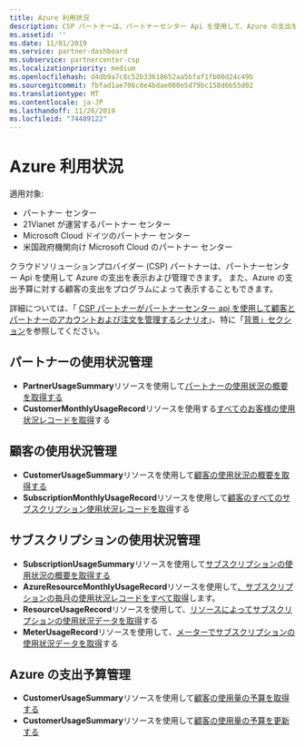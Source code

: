 ```yaml
---
title: Azure 利用状況
description: CSP パートナーは、パートナーセンター Api を使用して、Azure の支出を表示および管理できます。 また、顧客の Azure の予算に対する支出をプログラムによって表示することもできます。
ms.assetid: ''
ms.date: 11/01/2019
ms.service: partner-dashboard
ms.subservice: partnercenter-csp
ms.localizationpriority: medium
ms.openlocfilehash: d4db9a7c8c52b33618652aa5bfaf1fb00d24c49b
ms.sourcegitcommit: fbfad1ae706c8e4bdae080e5d79bc158d6b55d02
ms.translationtype: MT
ms.contentlocale: ja-JP
ms.lasthandoff: 11/26/2019
ms.locfileid: "74489122"
---
```

# <a name="azure-spending"></a>Azure 利用状況

適用対象:

- パートナー センター
- 21Vianet が運営するパートナー センター
- Microsoft Cloud ドイツのパートナー センター
- 米国政府機関向け Microsoft Cloud のパートナー センター

クラウドソリューションプロバイダー (CSP) パートナーは、パートナーセンター Api を使用して Azure の支出を表示および管理できます。 また、Azure の支出予算に対する顧客の支出をプログラムによって表示することもできます。

詳細については、「 [CSP パートナーがパートナーセンター api を使用して顧客とパートナーのアカウントおよび注文を管理するシナリオ](scenarios.md)」、特に「[背景」セクション](scenarios.md#background)を参照してください。

## <a name="partner-usage-management"></a>パートナーの使用状況管理

- **PartnerUsageSummary**リソースを使用して[パートナーの使用状況の概要を取得する](get-a-partner-usage-summary.md)
- **CustomerMonthlyUsageRecord**リソースを使用する[すべてのお客様の使用状況レコードを取得](get-a-customer-s-usage-records.md)する

## <a name="customer-usage-management"></a>顧客の使用状況管理

- **CustomerUsageSummary**リソースを使用して[顧客の使用状況の概要を取得する](get-a-customer-usage-summary.md)
- **SubscriptionMonthlyUsageRecord**リソースを使用して[顧客のすべてのサブスクリプション使用状況レコードを取得](get-a-customer-subscription-s-usage-records.md)する

## <a name="subscription-usage-management"></a>サブスクリプションの使用状況管理

- **SubscriptionUsageSummary**リソースを使用して[サブスクリプションの使用状況の概要を取得する](get-a-customer-subscription-usage-summary.md)
- **AzureResourceMonthlyUsageRecord**リソースを使用して[、サブスクリプションの毎月の使用状況レコードをすべて取得](get-all-monthly-usage-records-for-a-subscription.md)します。
- **ResourceUsageRecord**リソースを使用して、[リソースによってサブスクリプションの使用状況データを取得](get-a-customer-subscription-resource-usage-records.md)する
- **MeterUsageRecord**リソースを使用して、[メーターでサブスクリプションの使用状況データを取得](get-a-customer-subscription-meter-usage-records.md)する

## <a name="azure-spending-budget-management"></a>Azure の支出予算管理

- **CustomerUsageSummary**リソースを使用して[顧客の使用量の予算を取得する](get-a-customer-s-usage-spending-budget.md)
- **CustomerUsageSummary**リソースを使用して[顧客の使用量の予算を更新する](update-a-customer-s-usage-spending-budget.md)
